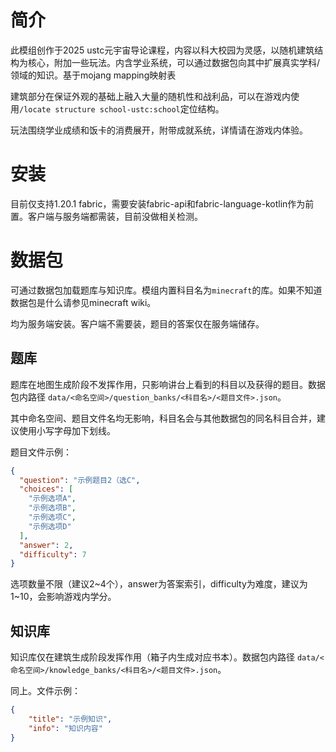 # 简介
此模组创作于2025 ustc元宇宙导论课程，内容以科大校园为灵感，以随机建筑结构为核心，附加一些玩法。内含学业系统，可以通过数据包向其中扩展真实学科/领域的知识。基于mojang mapping映射表

建筑部分在保证外观的基础上融入大量的随机性和战利品，可以在游戏内使用`/locate structure school-ustc:school`定位结构。

玩法围绕学业成绩和饭卡的消费展开，附带成就系统，详情请在游戏内体验。
# 安装
目前仅支持1.20.1 fabric，需要安装fabric-api和fabric-language-kotlin作为前置。客户端与服务端都需装，目前没做相关检测。

# 数据包
可通过数据包加载题库与知识库。模组内置科目名为`minecraft`的库。如果不知道数据包是什么请参见minecraft wiki。

均为服务端安装。客户端不需要装，题目的答案仅在服务端储存。
## 题库
题库在地图生成阶段不发挥作用，只影响讲台上看到的科目以及获得的题目。数据包内路径
`data/<命名空间>/question_banks/<科目名>/<题目文件>.json`。

其中命名空间、题目文件名均无影响，科目名会与其他数据包的同名科目合并，建议使用小写字母加下划线。

题目文件示例：
```json
{
  "question": "示例题目2（选C",
  "choices": [
    "示例选项A",
    "示例选项B",
    "示例选项C",
    "示例选项D"
  ],
  "answer": 2,
  "difficulty": 7
}
```
选项数量不限（建议2~4个），answer为答案索引，difficulty为难度，建议为1~10，会影响游戏内学分。
## 知识库
知识库仅在建筑生成阶段发挥作用（箱子内生成对应书本）。数据包内路径
`data/<命名空间>/knowledge_banks/<科目名>/<题目文件>.json`。


同上。文件示例：
```json
{
    "title": "示例知识",
    "info": "知识内容"
}
```
